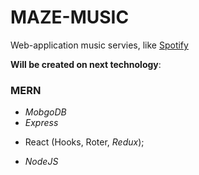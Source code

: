 # MAZE-MUSIC

Web-application music servies, like [Spotify](https://open.spotify.com/)

**Will be created on next technology**:
### MERN
  + *MobgoDB*
  + *Express*
  - React (Hooks, Roter, *Redux*);
  + *NodeJS*

  
